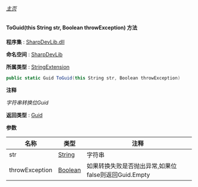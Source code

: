 ###### [主页](./Index.md "主页")

#### ToGuid(this String str, Boolean throwException) 方法

**程序集** : [SharpDevLib.dll](./SharpDevLib.assembly.md "SharpDevLib.dll")

**命名空间** : [SharpDevLib](./SharpDevLib.namespace.md "SharpDevLib")

**所属类型** : [StringExtension](./SharpDevLib.StringExtension.md "StringExtension")

``` csharp
public static Guid ToGuid(this String str, Boolean throwException)
```

**注释**

*字符串转换位Guid*



**返回类型** : [Guid](https://learn.microsoft.com/en-us/dotnet/api/system.guid "Guid")


**参数**

|名称|类型|注释|
|---|---|---|
|str|[String](https://learn.microsoft.com/en-us/dotnet/api/system.string "String")|字符串|
|throwException|[Boolean](https://learn.microsoft.com/en-us/dotnet/api/system.boolean "Boolean")|如果转换失败是否抛出异常,如果位false则返回Guid.Empty|


